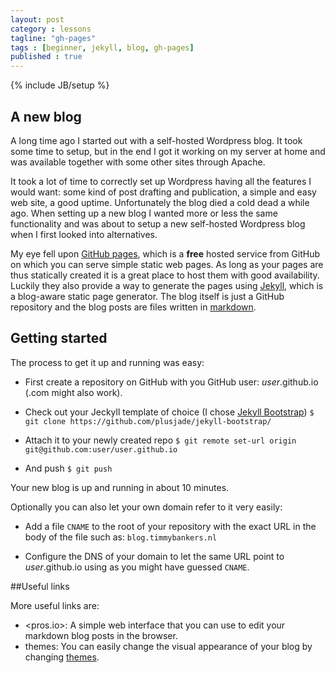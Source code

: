```yaml
---
layout: post
category : lessons
tagline: "gh-pages"
tags : [beginner, jekyll, blog, gh-pages]
published : true
---
```


{% include JB/setup %}

## A new blog

A long time ago I started out with a self-hosted Wordpress blog. It took some time to setup, but in the end I got it working on my server at home and was available together with some other sites through Apache.

It took a lot of time to correctly set up Wordpress having all the features I would want: some kind of post drafting and publication, a simple and easy web site, a good uptime.
Unfortunately the blog died a cold dead a while ago. When setting up a new blog I wanted more or less the same functionality and was about to setup a new self-hosted Wordpress blog when I first looked into alternatives.

My eye fell upon [GitHub pages](http://pages.github.com/), which is a **free** hosted service from GitHub on which you can serve simple static web pages. As long as your pages are thus statically created it is a great place to host them with good availability. Luckily they also provide a way to generate the pages using [Jekyll](http://jekyllrb.com/), which is a blog-aware static page generator. 
The blog itself is just a GitHub repository and the blog posts are files written in [markdown](http://daringfireball.net/projects/markdown/).

## Getting started

The process to get it up and running was easy:

- First create a repository on GitHub with you GitHub user: _user_.github.io (.com might also work).

- Check out your Jeckyll template of choice (I chose [Jekyll Bootstrap](https://github.com/plusjade/jekyll-bootstrap/))
  `$ git clone https://github.com/plusjade/jekyll-bootstrap/`

- Attach it to your newly created repo
  `$ git remote set-url origin git@github.com:user/user.github.io`

- And push
  `$ git push`

Your new blog is up and running in about 10 minutes.

Optionally you can also let your own domain refer to it very easily:

- Add a file `CNAME` to the root of your repository with the exact URL in the body of the file such as: `blog.timmybankers.nl`

- Configure the DNS of your domain to let the same URL point to _user_.github.io using as you might have guessed `CNAME`.

##Useful links

More useful links are:
- <pros.io>: A simple web interface that you can use to edit your markdown blog posts in the browser.
- themes: You can easily change the visual appearance of your blog by changing [themes](http://themes.jekyllbootstrap.com/).

